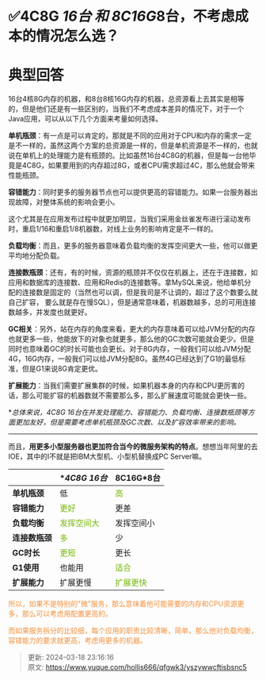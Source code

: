 # ✅4C8G *16台 和 8C16G*8台，不考虑成本的情况怎么选？

# 典型回答


16台4核8G内存的机器，和8台8核16G内存的机器，总资源看上去其实是相等的，但是他们还是有一些区别的，当我们不考虑成本差异的情况下，对于一个Java应用，可以从以下几个方面来考量如何选择。



**单机瓶颈**：有一点是可以肯定的，那就是不同的应用对于CPU和内存的需求一定是不一样的，虽然这两个方案的总资源是一样的，但是单机资源是不一样的，也就说在单机上的处理能力是有瓶颈的。比如虽然16台4C8G的机器，但是每一台他毕竟是4C8G，如果要用到的内存超过8G，或者CPU需求超过4C，那么他就会带来性能瓶颈。



**容错能力**：同时更多的服务器节点也可以提供更高的容错能力。如果一台服务器出现故障，对整体系统的影响会更小。



这个尤其是在应用发布过程中就更加明显，当我们采用金丝雀发布进行滚动发布时，重启1/16和重启1/8机器数，对线上业务的影响肯定是不一样的。



**负载均衡**：而且，更多的服务器意味着负载均衡的发挥空间更大一些，他可以做更平均地分配负载。



**连接数瓶颈**：还有，有的时候，资源的瓶颈并不仅仅在机器上，还在于连接数，如应用和数据库的连接数、应用和Redis的连接数等。拿MySQL来说，他给单机分配的连接数是固定的（当然也可以调，但是我司是不让调的，超过了这个数要么就自己扩容， 要么就是存在慢SQL），但是通常意味着，机器数越多，总的可用连接数越多，并发度也就更好。



**GC相关**：另外，站在内存的角度来看，更大的内存意味着可以给JVM分配的内存也就更多一些，他能放下的对象也就更多，那么他的GC次数可能就会更少。但是同时也意味着GC的时长可能也会更长。对于8G内存，一般我们可以给JVM分配4G，16G内存，一般我们可以给JVM分配8G。虽然4G已经达到了G1的最低标准，但是G1来说8G肯定更优。



**扩展能力**：当我们需要扩展集群的时候，如果机器本身的内存和CPU更厉害的话，那么可能扩容的机器数就不需要那么多，那么扩展速度可能就会更快一些。



**总体来说，4C8G *16台在并发处理能力、容错能力、负载均衡、连接数瓶颈等方面更加友好，但是需要考虑单机瓶颈及GC次数、以及扩容效率带来的影响。**

****

而且，**用更多小型服务器也更加符合当今的微服务架构的特点**。想想当年阿里的去IOE，其中的I不就是把IBM大型机、小型机替换成PC Server嘛。



| | **4C8G *16台** | **8C16G*8台** |
| --- | --- | --- |
| **单机瓶颈** | 低 | <font style="color:#74B602;">高</font> |
| **容错能力** | <font style="color:#74B602;">更好</font> | 更差 |
| **负载均衡** | <font style="color:#74B602;">发挥空间大</font> | 发挥空间小 |
| **连接数瓶颈** | <font style="color:#74B602;">多</font> | 少 |
| **GC时长** | <font style="color:#74B602;">更短</font> | 更长 |
| **G1使用** | 也能用 | <font style="color:#74B602;">适合</font> |
| **扩展能力** | 扩展更慢 | <font style="color:#74B602;">扩展更快</font> |




<font style="color:#F38F39;">所以，如果不是特别的"微"服务，那么意味着他可能需要的内存和CPU资源更多，那么可以考虑用配置更高的。</font>

<font style="color:#F38F39;"></font>

<font style="color:#F38F39;">而如果服务拆分的比较细，每个应用的职责比较清晰，简单，那么他对负载均衡，容错能力的要求就更高，考虑用更多的机器。</font>



> 更新: 2024-03-18 23:16:16  
> 原文: <https://www.yuque.com/hollis666/qfgwk3/yszywwcftisbsnc5>